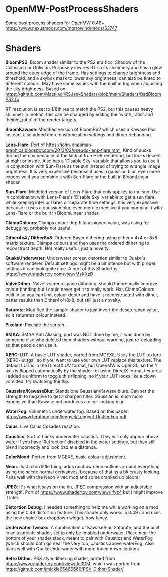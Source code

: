 # OpenMW-PostProcessShaders
Some post process shaders for OpenMW 0.48+
https://www.nexusmods.com/morrowind/mods/53747

# Shaders
**BloomPS2**: 
Bloom shader similar to the PS2 era (Ico, Shadow of the Colossus) or Oblivion. Purposely low res RT so its shimmery and has a glow around the outer edge of the frame. Has settings to change brightness and threshold, and a skybox mask to lower sky brightness, can also be tinted to different colours. May have some issues with the built in fog when adjusting the sky brightness. Based on: https://github.com/Matsilagi/RSJankShaders/blob/main/Shaders/BadBloomPS2.fx

RT resolution is set to 1/8th res to match the PS2, but this causes heavy shimmer in motion, this can be changed by editing the 'width_ratio' and 'height_ratio' of the render targets.

**BloomKawase**:
Modified version of BloomPS2 which uses a Kawase blur instead, also added more customization settings and dither debanding. 

**Lens-Flare**:
Port of https://john-chapman-graphics.blogspot.com/2013/02/pseudo-lens-flare.html, Kind of sucks during the day because of the lack of true HDR rendering, but looks decent at night or inside. Also has a 'Disable Sky' variable that allows you to use it in conjunction with Sun-Flare as the sun instead of trying to wrangle image brightness. It is very expensive because it uses a gaussian blur, even more expensive if you combine it with Sun-Flare or the built in BloomLinear shader.

**Sun-Flare**:
Modified version of Lens-Flare that only applies to the sun. Use in combination with Lens-Flare's 'Disable Sky' variable to get a sun flare while keeping interior flares or separate flare settings. It is very expensive because it uses a gaussian blur, even more expensive if you combine it with Lens-Flare or the built in BloomLinear shader.

**ClampColours**:
Clamps colour depth to assigned value, was using for debugging, probably not useful.

**Dither4x4 / Dither8x8**:
Ordered Bayer dithering using either a 4x4 or 8x8 matrix texture. Clamps colours and then uses the ordered dithering to reconstruct depth. Not really useful, just a novelty.

**QuakeUnderwater**: 
Underwater screen distortion similar to Quake's software renderer. Default settings might be a bit intense but with proper settings it can look quite nice. A port of this Shadertoy: https://www.shadertoy.com/view/MsKXzD

**ValveDither**: 
Valve's screen space dithering, should theoretically improve colour banding but I could never get it to really work. Has ClampColours built in so you can limit colour depth and have it reconstructed with dither, better results than Dither4x4/8x8, but still just a novelty.

**Saturate**: 
Modified the sample shader to just invert the desaturation value, so it saturates colour instead.

**Pixelate**: 
Pixelate the screen.

**SMAA**:
SMAA Anti Aliasing, port was NOT done by me, it was done by someone else who deleted their shaders without warning, just re-uploading so that people can use it.

**XERO-LUT**:
A basic LUT shader, ported from MGEXE. Uses the LUT texture 'XERO-lut.tga', so if you want to use your own LUT replace this texture. The default LUT is in the DirectX UV format, but OpenMW is OpenGL, so the Y axis is flipped automatically by the shader for using DirectX format textures. I added a uniform to toggle this flipping, so if your LUT looks like a clown vomitted, try switching the flip.

**Gaussian/KawaseBlur**:
Standalone Gaussian/Kawase blurs. Can set the strength to negative to get a sharpen filter. Gaussian is much more expensive than Kawase but produces a nicer looking blur.

**WaterFog**:
Volumetric underwater fog. Based on this paper: https://www.terathon.com/lengyel/Lengyel-UnifiedFog.pdf

**Caius**:
Live Caius Cosades reaction.

**Caustics**:
Sort of hacky underwater caustics. They will only appear above water if you have 'Refraction' disabled in the water settings, but they still blend incorrectly and look bad at a distance.

**ColorMood**:
Ported from MGEXE, basic colour adjustment.

**Neon**:
Just a fun little thing, adds rainbow neon outlines around everything using the scene normal derivatives, because of that its a bit crusty looking. Pairs well with the Neon Vivec mod and some cranked up bloom.

**JPEG**:
It's what it says on the tin, JPEG compression with an adjustable strength. Port of https://www.shadertoy.com/view/llfyz4 but I might improve it later.

**Distortion Debug**:
I needed something to help me while working on a mod using the 0.49 distortion feature. This shader only works in 0.49+ and uses the new choice box dropdown widget, how fancy.

**Underwater Tweaks**:
A combination of KawaseBlur, Saturate, and the built in adjustments shader, set to only be enabled underwater. Place near the bottom of your shader stack, meant to pair with Caustics and WaterFog (which should both go near the very top, caustics above waterFog. Also pairs well with QuakeUnderwater with more toned down settings.

**Retro Dither**:
PSX style dithering shader, ported from https://www.shadertoy.com/view/tlc3DM, which was ported from https://github.com/jmickle66666666/PSX-Dither-Shader/
